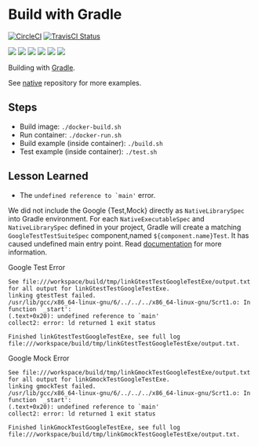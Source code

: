 # Build with Gradle

[![CircleCI](https://circleci.com/gh/Praqma/native-example-gradle.png?style=shield&circle-token=df3dc5f6efbc2a267f7805f05a5e91d2878be9fd)](https://circleci.com/gh/Praqma/native-example-gradle)
[![TravisCI Status](https://travis-ci.org/Praqma/native-example-gradle.svg?branch=master)](https://travis-ci.org/Praqma/native-example-gradle)

![](https://img.shields.io/github/stars/praqma/native-example-gradle.svg)
![](https://img.shields.io/github/forks/praqma/native-example-gradle.svg)
![](https://img.shields.io/github/watchers/praqma/native-example-gradle.svg)
![](https://img.shields.io/github/tag/praqma/native-example-gradle.svg)
![](https://img.shields.io/github/release/praqma/native-example-gradle.svg)
![](https://img.shields.io/github/issues/praqma/native-example-gradle.svg)

Building with [Gradle](https://gradle.org/).

See [native](https://github.com/Praqma/native) repository for more examples.

## Steps

* Build image: `./docker-build.sh`
* Run container: `./docker-run.sh`
* Build example (inside container): `./build.sh`
* Test example (inside container): `./test.sh`

## Lesson Learned

* The ``undefined reference to `main'`` error.

We did not include the Google {Test,Mock} directly as `NativeLibrarySpec` into Gradle environment.
For each `NativeExecutableSpec` and `NativeLibrarySpec` defined in your project, Gradle will create a matching `GoogleTestTestSuiteSpec` component,named `${component.name}Test`. It has caused undefined main entry point. Read [documentation](https://docs.gradle.org/current/userguide/native_software.html#native_binaries:google_test) for more information.

Google Test Error
```
See file:///workspace/build/tmp/linkGtestTestGoogleTestExe/output.txt for all output for linkGtestTestGoogleTestExe.
linking gtestTest failed.
/usr/lib/gcc/x86_64-linux-gnu/6/../../../x86_64-linux-gnu/Scrt1.o: In function `_start':
(.text+0x20): undefined reference to `main'
collect2: error: ld returned 1 exit status

Finished linkGtestTestGoogleTestExe, see full log file:///workspace/build/tmp/linkGtestTestGoogleTestExe/output.txt.
```

Google Mock Error
```
See file:///workspace/build/tmp/linkGmockTestGoogleTestExe/output.txt for all output for linkGmockTestGoogleTestExe.
linking gmockTest failed.
/usr/lib/gcc/x86_64-linux-gnu/6/../../../x86_64-linux-gnu/Scrt1.o: In function `_start':
(.text+0x20): undefined reference to `main'
collect2: error: ld returned 1 exit status

Finished linkGmockTestGoogleTestExe, see full log file:///workspace/build/tmp/linkGmockTestGoogleTestExe/output.txt.
```